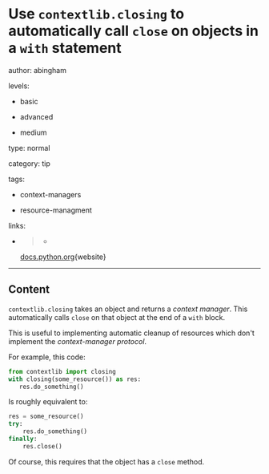 # Use `contextlib.closing` to automatically call `close` on objects in a `with` statement
author: abingham

levels:

  - basic

  - advanced

  - medium

type: normal

category: tip

tags:

  - context-managers

  - resource-managment

links:

  - >-
    [docs.python.org](https://docs.python.org/2/library/contextlib.html#contextlib.closing){website}

---
## Content

`contextlib.closing` takes an object and returns a *context manager*. This automatically calls `close` on that object at the end of a `with` block. 

This is useful to implementing automatic cleanup of resources which don't implement the *context-manager protocol*. 

For example, this code:
```python
from contextlib import closing
with closing(some_resource()) as res:
   res.do_something() 
```

Is roughly equivalent to:
```python
res = some_resource()
try:
    res.do_something()
finally:
    res.close()
```

Of course, this requires that the object has a `close` method.